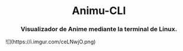 <h1 align="center">Animu-CLI</h1>
<h3 align="center">Visualizador de Anime mediante la terminal de Linux.</h3>
![](https://i.imgur.com/ceLNwjO.png)

